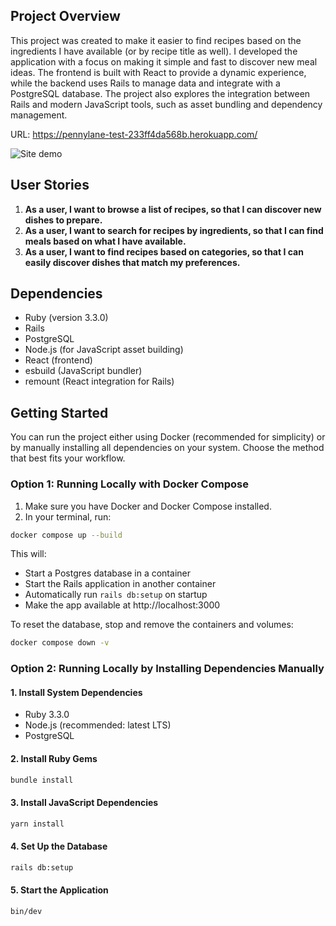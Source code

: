 ## Project Overview

This project was created to make it easier to find recipes based on the ingredients I have available (or by recipe title as well). I developed the application with a focus on making it simple and fast to discover new meal ideas. The frontend is built with React to provide a dynamic experience, while the backend uses Rails to manage data and integrate with a PostgreSQL database. The project also explores the integration between Rails and modern JavaScript tools, such as asset bundling and dependency management.

URL: https://pennylane-test-233ff4da568b.herokuapp.com/

![Site demo](app/assets/images/site.gif)

## User Stories

1. **As a user, I want to browse a list of recipes, so that I can discover new dishes to prepare.**
2. **As a user, I want to search for recipes by ingredients, so that I can find meals based on what I have available.**
3. **As a user, I want to find recipes based on categories, so that I can easily discover dishes that match my preferences.**

## Dependencies

- Ruby (version 3.3.0)
- Rails
- PostgreSQL
- Node.js (for JavaScript asset building)
- React (frontend)
- esbuild (JavaScript bundler)
- remount (React integration for Rails)

## Getting Started

You can run the project either using Docker (recommended for simplicity) or by manually installing all dependencies on your system. Choose the method that best fits your workflow.

### Option 1: Running Locally with Docker Compose

1. Make sure you have Docker and Docker Compose installed.
2. In your terminal, run:

```sh
docker compose up --build
```

This will:
- Start a Postgres database in a container
- Start the Rails application in another container
- Automatically run `rails db:setup` on startup
- Make the app available at http://localhost:3000

To reset the database, stop and remove the containers and volumes:

```sh
docker compose down -v
```

### Option 2: Running Locally by Installing Dependencies Manually

#### 1. Install System Dependencies

- Ruby 3.3.0
- Node.js (recommended: latest LTS)
- PostgreSQL

#### 2. Install Ruby Gems

```sh
bundle install
```

#### 3. Install JavaScript Dependencies

```sh
yarn install
```

#### 4. Set Up the Database

```sh
rails db:setup
```

#### 5. Start the Application

```sh
bin/dev
```
